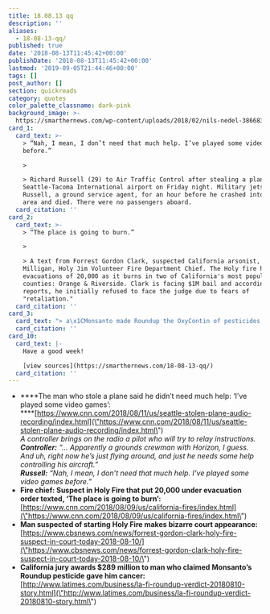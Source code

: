 ```yaml
---
title: 18.08.13 qq
description: ''
aliases:
  - 18-08-13-qq/
published: true
date: '2018-08-13T11:45:42+00:00'
publishDate: '2018-08-13T11:45:42+00:00'
lastmod: '2019-09-05T21:44:46+00:00'
tags: []
post_author: []
section: quickreads
category: quotes
color_palette_classname: dark-pink
background_image: >-
  https://smarthernews.com/wp-content/uploads/2018/02/nils-nedel-386683-unsplash-360x360.jpg
card_1:
  card_text: >-
    > “Nah, I mean, I don’t need that much help. I’ve played some video games
    before.”

    > 

    > Richard Russell (29) to Air Traffic Control after stealing a plane at
    Seattle-Tacoma International airport on Friday night. Military jets chased
    Russell, a ground service agent, for an hour before he crashed into a wooded
    area and died. There were no passengers aboard.
  card_citation: ''
card_2:
  card_text: >-
    > “The place is going to burn.”

    > 

    > A text from Forrest Gordon Clark, suspected California arsonist, to Mike
    Milligan, Holy Jim Volunteer Fire Department Chief. The Holy fire has forced
    evacuations of 20,000 as it burns in two of California's most populous
    counties: Orange & Riverside. Clark is facing $1M bail and according to
    reports, he initially refused to face the judge due to fears of
    "retaliation."
  card_citation: ''
card_3:
  card_text: "> a\x1CMonsanto made Roundup the OxyContin of pesticides, and now the addiction and damage they caused have come home to roost.a\x1D\n> \n> Ken Cook, Environmental Working Group President, as a California jury awarded $289M to a former school groundskeeper who sued Monsanto saying its weed killers, including Roundup, gave him non-Hodgkin's lymphoma. The case is the first of thousands of lawsuits in state & federal courts alleging Roundup causes cancer, a claim Monsanto denies."
  card_citation: ''
card_10:
  card_text: |-
    Have a good week!

    [view sources](https://smarthernews.com/18-08-13-qq/)
  card_citation: ''
---
```

*   ****The man who stole a plane said he didn’t need much help: ‘I’ve played some video games’:  
    ****[https://www.cnn.com/2018/08/11/us/seattle-stolen-plane-audio-recording/index.html](\"https://www.cnn.com/2018/08/11/us/seattle-stolen-plane-audio-recording/index.html\")  
    _A controller brings on the radio a pilot who will try to relay instructions._  
    _**Controller:** “… Apparently a grounds crewman with Horizon, I guess. And uh, right now he’s just flying around, and just he needs some help controlling his aircraft.”_  
    _**Russell:** “Nah, I mean, I don’t need that much help. I’ve played some video games before.”_
*   **Fire chief: Suspect in Holy Fire that put 20,000 under evacuation order texted, ‘The place is going to burn’:**  
    [https://www.cnn.com/2018/08/09/us/california-fires/index.html](\"https://www.cnn.com/2018/08/09/us/california-fires/index.html\")
*   **Man suspected of starting Holy Fire makes bizarre court appearance:**  
    [https://www.cbsnews.com/news/forrest-gordon-clark-holy-fire-suspect-in-court-today-2018-08-10/](\"https://www.cbsnews.com/news/forrest-gordon-clark-holy-fire-suspect-in-court-today-2018-08-10/\")
*   **California jury awards $289 million to man who claimed Monsanto’s Roundup pesticide gave him cancer:**  
    [http://www.latimes.com/business/la-fi-roundup-verdict-20180810-story.html](\"http://www.latimes.com/business/la-fi-roundup-verdict-20180810-story.html\")